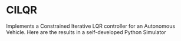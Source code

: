 # CILQR
Implements a Constrained Iterative LQR controller for an Autonomous Vehicle.
Here are the results in a self-developed Python Simulator
